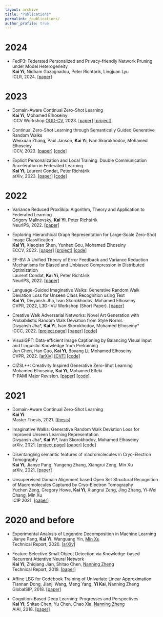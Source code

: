 ```yaml
---
layout: archive
title: "Publications"
permalink: /publications/
author_profile: true
---
```

# 2024
* FedP3: Federated Personalized and Privacy-friendly  Network Pruning under Model Heterogeneity          
  **Kai Yi**, Nidham Gazagnadou, Peter Richtárik, Lingjuan Lyu                    
  ICLR, 2024. [[paper]]([https://kaiyi.me/](https://openreview.net/forum?id=hbHwZYqk9T))     
  

# 2023
* Domain-Aware Continual Zero-Shot Learning          
  **Kai Yi**, Mohamed Elhoseiny           
  ICCV Workshop [OOD-CV](https://www.ood-cv.org/), 2023. [[paper]](https://arxiv.org/abs/2112.12989) [[project]](https://kaiyi.me/p/daczsl)
  
* Continual Zero-Shot Learning through Semantically Guided Generative Random Walks                      
  Wenxuan Zhang, Paul Janson, **Kai Yi**, Ivan Skorokhodov, Mohamed Elhoseiny  
  ICCV, 2023. [[paper]](https://arxiv.org/abs/2308.12366) [[code]](https://github.com/wx-zhang/IGCZSL)

* Explicit Personalization and Local Training: Double Communication Acceleration in Federated Learning       
  **Kai Yi**, Laurent Condat, Peter Richtárik        
  arXiv, 2023. [[paper]](https://arxiv.org/abs/2305.13170) [[code]](https://github.com/WilliamYi96/Scafflix)

# 2022
* Variance Reduced ProxSkip: Algorithm, Theory and Application to Federated Learning                    
  Grigory Malinovsky, **Kai Yi**, Peter Richtárik                
  NeurIPS, 2022. [[paper]](https://arxiv.org/abs/2207.04338)
  
* Exploring Hierarchical Graph Representation for Large-Scale Zero-Shot Image Classification            
  **Kai Yi**, Xiaoqian Shen, Yunhao Gou, Mohamed Elhoseiny               
  ECCV, 2022. [[paper]](https://arxiv.org/abs/2203.01386) [[project]](https://kaiyi.me/p/hgrnet) [[code]](https://github.com/WilliamYi96/HGR-Net)
  
* EF-BV: A Unified Theory of Error Feedback and Variance Reduction Mechanisms for Biased and Unbiased Compression in Distributed Optimization             
  Laurent Condat, **Kai Yi**, Peter Richtárik                          
  NeurIPS, 2022. [[paper]](https://arxiv.org/abs/2205.04180)

* Language-Guided Imaginative Walks: Generative Random Walk Deviation Loss for Unseen Class Recognition using Text         
  **Kai Yi**, Divyansh Jha, Ivan Skorokhodov, Mohamed Elhoseiny              
  CVPR, 2022, L3D-IVU Workshop (Short Paper). [[paper]](https://arxiv.org/abs/2104.09757)      
  
* Creative Walk Adversarial Networks: Novel Art Generation with Probabilistic Random Walk Deviation from Style Norms         
  Divyansh Jha\*, **Kai Yi**, Ivan Skorokhodov, Mohamed Elhoseiny\*            
  ICCC, 2022. [[project page]](https://kaiyi.me/p/grawd) [[paper]](https://computationalcreativity.net/iccc22/wp-content/uploads/2022/06/ICCC-2022_11L_Jha-et-al..pdf) [[code]](https://github.com/Vision-CAIR/GRaWD)
  
* VisualGPT: Data-efficient Image Captioning by Balancing Visual Input and Linguistic Knowledge from Pretraining             
  Jun Chen, Han Guo, **Kai Yi**, Boyang Li, Mohamed Elhoseiny              
  CVPR, 2022. [[arXiv]](https://arxiv.org/abs/2102.10407) [[CVF]](https://openaccess.thecvf.com/content/CVPR2022/papers/Chen_VisualGPT_Data-Efficient_Adaptation_of_Pretrained_Language_Models_for_Image_Captioning_CVPR_2022_paper.pdf) [[code]](https://github.com/Vision-CAIR/VisualGPT)
  
* CIZSL++: Creativity Inspired Generative Zero-Shot Learning            
  Mohamed Elhoseiny, **Kai Yi**,  Mohamed Elfeki               
  T-PAMI Major Revision. [[paper]](https://arxiv.org/abs/2101.00173) [[code]](https://github.com/Elhoseiny-VisionCAIR-Lab/CIZSL.v2).
  
# 2021
* Domain-Aware Continual Zero-Shot Learning       
  **Kai Yi**                       
  Master Thesis, 2021. [[thesis]](https://repository.kaust.edu.sa/handle/10754/673833) 
  
* Imaginative Walks: Generative Random Walk Deviation Loss for Improved Unseen Learning Representation                
  Divyansh Jha\*, **Kai Yi**\*, Ivan Skorokhodov, Mohamed Elhoseiny           
  arXiv, 2021. [[project page]](https://kaiyi.me/p/grawd) [[paper]](https://arxiv.org/abs/2104.09757) [[code]](https://github.com/Vision-CAIR/GRaWD)   
 
* Disentangling semantic features of macromolecules in Cryo-Electron Tomography                                                         
  **Kai Yi**, Jianye Pang, Yungeng Zhang, Xiangrui Zeng, Min Xu                                                             
  arXiv, 2021. [[paper]](https://arxiv.org/abs/2106.14192)

* Unsupervised Domain Alignment based Open Set Structural Recognition of Macromolecules Captured by Cryo-Electron Tomography      
  Yuchen Zeng, Gregory Howe, **Kai Yi**, Xiangrui Zeng, Jing Zhang, Yi-Wei Chang, Min Xu        
  ICIP 2021. [[paper]](https://ieeexplore.ieee.org/document/9506205)

# 2020 and before 
* Experimental Analysis of Legendre Decomposition in Machine Learning                 
  Jianye Pang, **Kai Yi**, Wanguang Yin, [Min Xu](https://xulabs.github.io/#aboutxu)               
  Technical Report, 2020. [[arXiv]](https://arxiv.org/abs/2008.05095)
  
* Feature Selective Small Object Detection via Knowledge-based Recurrent Attentive Neural Network                     
  **Kai Yi**, Zhiqiang Jian, Shitao Chen, [Nanning Zheng](http://www.aiar.xjtu.edu.cn/info/1015/1071.htm)                    
  Technical Report, 2019. [[paper]](https://arxiv.org/abs/1803.05263v4)
  
* Affine LBG for Codebook Training of Univariate Linear Approximation          
  Tiannan Dong, Jianji Wang, Meng Yang, **Yi Kai**, Nanning Zheng          
  GlobalSIP, 2018. [[paper]](https://ieeexplore.ieee.org/abstract/document/8646389/)

* Cognition-Based Deep Learning: Progresses and Perspectives           
  **Kai Yi**, Shitao Chen, Yu Chen, Chao Xia, [Nanning Zheng](http://www.aiar.xjtu.edu.cn/info/1015/1071.htm)          
  AIAI, 2018. [[paper]](https://link.springer.com/chapter/10.1007/978-3-319-92007-8_11)


